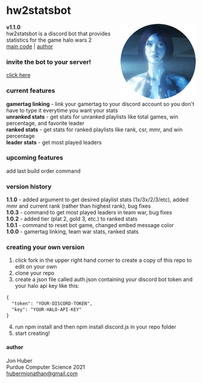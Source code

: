 # hw2statsbot
**v1.1.0** <img src="assets/logo.png" align="right" alt="logo" width="200px" height="200px"></br>
hw2statsbot is a discord bot that provides statistics for the game halo wars 2</br>
[main code](stats.js) | [author](#author)

### invite the bot to your server!
[click here](https://discordapp.com/oauth2/authorize?client_id=431499279782117386&scope=bot)
### current features
**gamertag linking** - link your gamertag to your discord account so you don't have to type it everytime you want your stats</br>
**unranked stats** - get stats for unranked playlists like total games, win percentage, and favorite leader</br>
**ranked stats** - get stats for ranked playlists like rank, csr, mmr, and win percentage</br>
**leader stats** - get most played leaders
### upcoming features
add last build order command
### version history
**1.1.0** - added argument to get desired playlist stats (1x/3x/2/3/etc), added mmr and current rank (rather than highest rank), bug fixes</br>
**1.0.3** - command to get most played leaders in team war, bug fixes</br>
**1.0.2** - added tier (plat 2, gold 3, etc.) to ranked stats</br>
**1.0.1** - command to reset bot game, changed embed message color</br>
**1.0.0** - gamertag linking, team war stats, ranked stats
### creating your own version
1. click fork in the upper right hand corner to create a copy of this repo to edit on your own
2. clone your repo
3. create a json file called auth.json containing your discord bot token and your halo api key like this:
```
{
  "token": "YOUR-DISCORD-TOKEN",
  "key": "YOUR-HALO-API-KEY"
}
```
4. run npm install and then npm install discord.js in your repo folder
5. start creating!
#### author
Jon Huber</br>
Purdue Computer Science 2021</br>
[hubermjonathan@gmail.com](mailto:hubermjonathan@gmail.com)
